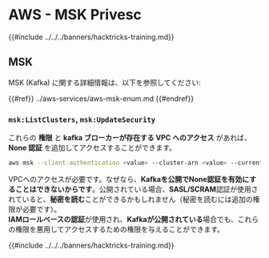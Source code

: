 # AWS - MSK Privesc

{{#include ../../../banners/hacktricks-training.md}}

## MSK

MSK (Kafka) に関する詳細情報は、以下を参照してください:

{{#ref}}
../aws-services/aws-msk-enum.md
{{#endref}}

### `msk:ListClusters`, `msk:UpdateSecurity`

これらの **権限** と **kafka ブローカーが存在する VPC へのアクセス** があれば、**None 認証** を追加してアクセスすることができます。
```bash
aws msk --client-authentication <value> --cluster-arn <value> --current-version <value>
```
VPCへのアクセスが必要です。なぜなら、**Kafkaを公開でNone認証を有効にすることはできないからです**。公開されている場合、**SASL/SCRAM**認証が使用されていると、**秘密を読む**ことができるかもしれません（秘密を読むには追加の権限が必要です）。\
**IAMロールベースの認証**が使用され、**Kafkaが公開されている**場合でも、これらの権限を悪用してアクセスするための権限を与えることができます。

{{#include ../../../banners/hacktricks-training.md}}
